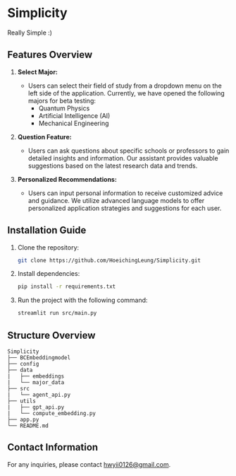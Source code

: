 # Simplicity
Really Simple :)

## Features Overview  

1. **Select Major:**  
   - Users can select their field of study from a dropdown menu on the left side of the application. Currently, we have opened the following majors for beta testing:  
     - Quantum Physics  
     - Artificial Intelligence (AI)  
     - Mechanical Engineering  

2. **Question Feature:**  
   - Users can ask questions about specific schools or professors to gain detailed insights and information. Our assistant provides valuable suggestions based on the latest research data and trends.  

3. **Personalized Recommendations:**  
   - Users can input personal information to receive customized advice and guidance. We utilize advanced language models to offer personalized application strategies and suggestions for each user.  

## Installation Guide  

1. Clone the repository:  
   ```bash  
   git clone https://github.com/HoeichingLeung/Simplicity.git
   ```
2. Install dependencies:
   ```bash
   pip install -r requirements.txt
   ```
3. Run the project with the following command:
   ```bash
   streamlit run src/main.py
   ```

## Structure Overview
```
Simplicity
├── BCEmbeddingmodel
├── config
├── data
|   ├── embeddings
|   └── major_data
├── src
|   └── agent_api.py
├── utils
|   ├── gpt_api.py
|   └── compute_embedding.py
├── app.py
└── README.md
```

## Contact Information
For any inquiries, please contact hwyii0126@gmail.com.
